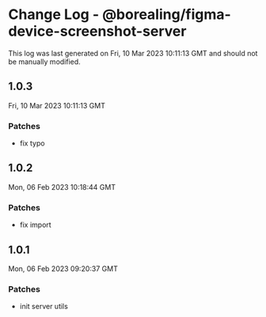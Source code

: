 # Change Log - @borealing/figma-device-screenshot-server

This log was last generated on Fri, 10 Mar 2023 10:11:13 GMT and should not be manually modified.

## 1.0.3
Fri, 10 Mar 2023 10:11:13 GMT

### Patches

- fix typo

## 1.0.2
Mon, 06 Feb 2023 10:18:44 GMT

### Patches

- fix import

## 1.0.1
Mon, 06 Feb 2023 09:20:37 GMT

### Patches

- init server utils

